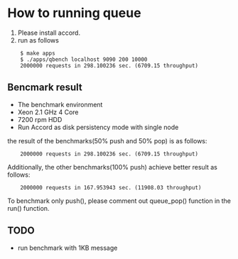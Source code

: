 # How to running queue

1. Please install accord.
2. run as follows

```
	$ make apps
	$ ./apps/qbench localhost 9090 200 10000
	2000000 requests in 298.100236 sec. (6709.15 throughput)
```

## Bencmark result

* The benchmark environment
 * Xeon 2.1 GHz 4 Core
 * 7200 rpm HDD
 * Run Accord as disk persistency mode with single node

the result of the benchmarks(50% push and 50% pop) is as follows:

```
	2000000 requests in 298.100236 sec. (6709.15 throughput)
```


Additionally, the other benchmarks(100% push) achieve better result as follows:

```
	2000000 requests in 167.953943 sec. (11908.03 throughput)
```

To benchmark only push(), please comment out queue_pop() function in the run() function.

## TODO

* run benchmark with 1KB message
